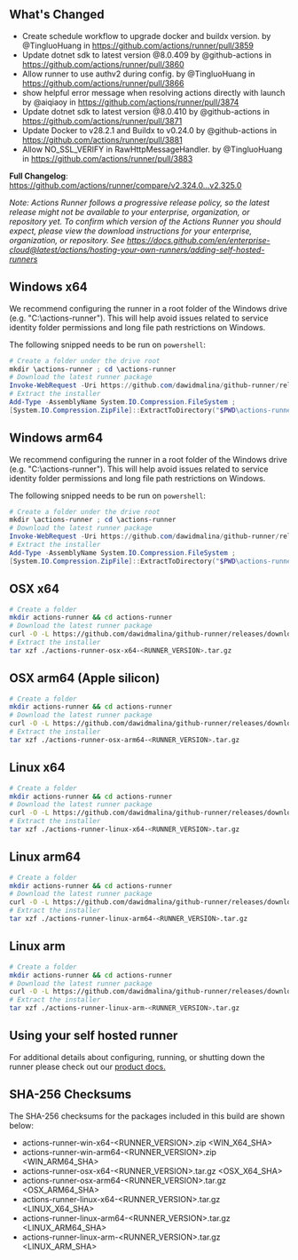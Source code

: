 ## What's Changed
* Create schedule workflow to upgrade docker and buildx version. by @TingluoHuang in https://github.com/actions/runner/pull/3859
* Update dotnet sdk to latest version @8.0.409 by @github-actions in https://github.com/actions/runner/pull/3860
* Allow runner to use authv2 during config. by @TingluoHuang in https://github.com/actions/runner/pull/3866
* show helpful error message when resolving actions directly with launch by @aiqiaoy in https://github.com/actions/runner/pull/3874
* Update dotnet sdk to latest version @8.0.410 by @github-actions in https://github.com/actions/runner/pull/3871
* Update Docker to v28.2.1 and Buildx to v0.24.0 by @github-actions in https://github.com/actions/runner/pull/3881
* Allow NO_SSL_VERIFY in RawHttpMessageHandler. by @TingluoHuang in https://github.com/actions/runner/pull/3883

**Full Changelog**: https://github.com/actions/runner/compare/v2.324.0...v2.325.0

_Note: Actions Runner follows a progressive release policy, so the latest release might not be available to your enterprise, organization, or repository yet.
To confirm which version of the Actions Runner you should expect, please view the download instructions for your enterprise, organization, or repository.
See https://docs.github.com/en/enterprise-cloud@latest/actions/hosting-your-own-runners/adding-self-hosted-runners_

## Windows x64

We recommend configuring the runner in a root folder of the Windows drive (e.g. "C:\actions-runner"). This will help avoid issues related to service identity folder permissions and long file path restrictions on Windows.

The following snipped needs to be run on `powershell`:

```powershell
# Create a folder under the drive root
mkdir \actions-runner ; cd \actions-runner
# Download the latest runner package
Invoke-WebRequest -Uri https://github.com/dawidmalina/github-runner/releases/download/v<RUNNER_VERSION>/actions-runner-win-x64-<RUNNER_VERSION>.zip -OutFile actions-runner-win-x64-<RUNNER_VERSION>.zip
# Extract the installer
Add-Type -AssemblyName System.IO.Compression.FileSystem ;
[System.IO.Compression.ZipFile]::ExtractToDirectory("$PWD\actions-runner-win-x64-<RUNNER_VERSION>.zip", "$PWD")
```

## Windows arm64

We recommend configuring the runner in a root folder of the Windows drive (e.g. "C:\actions-runner"). This will help avoid issues related to service identity folder permissions and long file path restrictions on Windows.

The following snipped needs to be run on `powershell`:

```powershell
# Create a folder under the drive root
mkdir \actions-runner ; cd \actions-runner
# Download the latest runner package
Invoke-WebRequest -Uri https://github.com/dawidmalina/github-runner/releases/download/v<RUNNER_VERSION>/actions-runner-win-arm64-<RUNNER_VERSION>.zip -OutFile actions-runner-win-arm64-<RUNNER_VERSION>.zip
# Extract the installer
Add-Type -AssemblyName System.IO.Compression.FileSystem ;
[System.IO.Compression.ZipFile]::ExtractToDirectory("$PWD\actions-runner-win-arm64-<RUNNER_VERSION>.zip", "$PWD")
```

## OSX x64

```bash
# Create a folder
mkdir actions-runner && cd actions-runner
# Download the latest runner package
curl -O -L https://github.com/dawidmalina/github-runner/releases/download/v<RUNNER_VERSION>/actions-runner-osx-x64-<RUNNER_VERSION>.tar.gz
# Extract the installer
tar xzf ./actions-runner-osx-x64-<RUNNER_VERSION>.tar.gz
```

## OSX arm64 (Apple silicon)

```bash
# Create a folder
mkdir actions-runner && cd actions-runner
# Download the latest runner package
curl -O -L https://github.com/dawidmalina/github-runner/releases/download/v<RUNNER_VERSION>/actions-runner-osx-arm64-<RUNNER_VERSION>.tar.gz
# Extract the installer
tar xzf ./actions-runner-osx-arm64-<RUNNER_VERSION>.tar.gz
```

## Linux x64

```bash
# Create a folder
mkdir actions-runner && cd actions-runner
# Download the latest runner package
curl -O -L https://github.com/dawidmalina/github-runner/releases/download/v<RUNNER_VERSION>/actions-runner-linux-x64-<RUNNER_VERSION>.tar.gz
# Extract the installer
tar xzf ./actions-runner-linux-x64-<RUNNER_VERSION>.tar.gz
```

## Linux arm64

```bash
# Create a folder
mkdir actions-runner && cd actions-runner
# Download the latest runner package
curl -O -L https://github.com/dawidmalina/github-runner/releases/download/v<RUNNER_VERSION>/actions-runner-linux-arm64-<RUNNER_VERSION>.tar.gz
# Extract the installer
tar xzf ./actions-runner-linux-arm64-<RUNNER_VERSION>.tar.gz
```

## Linux arm

```bash
# Create a folder
mkdir actions-runner && cd actions-runner
# Download the latest runner package
curl -O -L https://github.com/dawidmalina/github-runner/releases/download/v<RUNNER_VERSION>/actions-runner-linux-arm-<RUNNER_VERSION>.tar.gz
# Extract the installer
tar xzf ./actions-runner-linux-arm-<RUNNER_VERSION>.tar.gz
```

## Using your self hosted runner

For additional details about configuring, running, or shutting down the runner please check out our [product docs.](https://help.github.com/en/actions/automating-your-workflow-with-github-actions/adding-self-hosted-runners)

## SHA-256 Checksums

The SHA-256 checksums for the packages included in this build are shown below:

- actions-runner-win-x64-<RUNNER_VERSION>.zip <!-- BEGIN SHA win-x64 --><WIN_X64_SHA><!-- END SHA win-x64 -->
- actions-runner-win-arm64-<RUNNER_VERSION>.zip <!-- BEGIN SHA win-arm64 --><WIN_ARM64_SHA><!-- END SHA win-arm64 -->
- actions-runner-osx-x64-<RUNNER_VERSION>.tar.gz <!-- BEGIN SHA osx-x64 --><OSX_X64_SHA><!-- END SHA osx-x64 -->
- actions-runner-osx-arm64-<RUNNER_VERSION>.tar.gz <!-- BEGIN SHA osx-arm64 --><OSX_ARM64_SHA><!-- END SHA osx-arm64 -->
- actions-runner-linux-x64-<RUNNER_VERSION>.tar.gz <!-- BEGIN SHA linux-x64 --><LINUX_X64_SHA><!-- END SHA linux-x64 -->
- actions-runner-linux-arm64-<RUNNER_VERSION>.tar.gz <!-- BEGIN SHA linux-arm64 --><LINUX_ARM64_SHA><!-- END SHA linux-arm64 -->
- actions-runner-linux-arm-<RUNNER_VERSION>.tar.gz <!-- BEGIN SHA linux-arm --><LINUX_ARM_SHA><!-- END SHA linux-arm -->
